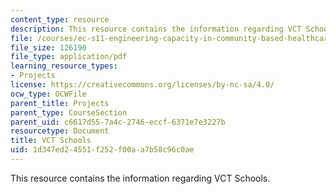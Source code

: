 ```yaml
---
content_type: resource
description: This resource contains the information regarding VCT Schools.
file: /courses/ec-s11-engineering-capacity-in-community-based-healthcare-fall-2005/1d347ed24551f252f00aa7b58c96c0ae_MITEC_S11F05_vct_schools.pdf
file_size: 126190
file_type: application/pdf
learning_resource_types:
- Projects
license: https://creativecommons.org/licenses/by-nc-sa/4.0/
ocw_type: OCWFile
parent_title: Projects
parent_type: CourseSection
parent_uid: c6617d55-7a4c-2746-eccf-6371e7e3227b
resourcetype: Document
title: VCT Schools
uid: 1d347ed2-4551-f252-f00a-a7b58c96c0ae
---
```

This resource contains the information regarding VCT Schools.